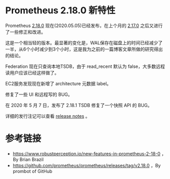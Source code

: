 # Prometheus 2.18.0 新特性

Prometheus [2.18.0](https://github.com/prometheus/prometheus/releases/tag/v2.18.0) 现在(2020.05.05)已经发布，在上个月的 [2.17.0](http://erdong.site/Prometheus/New-Features/New-Features-in-Prometheus-2-17-0.html) 之后又进行了一些修正和改进。

这是一个相当轻的版本。最显著的变化是，WAL保存在磁盘上的时间已经减少了一半，从6个小时减少到3个小时，这是我为之前的一篇博客文章所做的研究得出的结论。

Federation 现在只查询本地TSDB，由于 read_recent 默认为 false，大多数远程读用户应该已经这样做了。

EC2服务发现现在新增了 architecture 元数据 label。

修复了一些 UI 和远程写的 BUG。

在 2020 年 5 月 7 日，发布了 2.18.1 TSDB 修复了一个快照 API 的 BUG。


详细的发行注记可以查看 [release notes](https://github.com/prometheus/prometheus/releases/tag/v2.18.0) 。


# 参考链接

* https://www.robustperception.io/new-features-in-prometheus-2-18-0 ， By Brian Brazil
* https://github.com/prometheus/prometheus/releases/tag/v2.18.0 ，By prombot of GitHub
